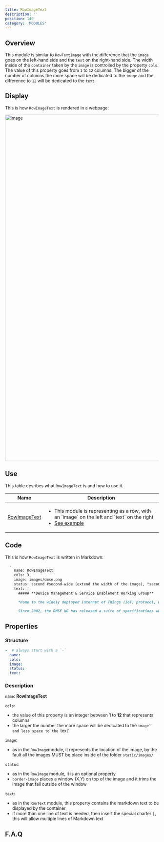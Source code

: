 ```yaml
---
title: RowImageText
description: ''
position: 140
category: 'MODULES'
---
```

## Overview
This module is similar to `RowTextImage` with the difference that the `image` goes on the left-hand side and the `text` on the right-hand side. The width inside of the `container` taken by the `image` is controlled by the property `cols`. The value of this property goes from `1` to `12` columns. The bigger of the number of columns the more space will be dedicated to the `image` and the difference to `12` will be dedicated to the `text`.

## Display

This is how `RowImageText` is rendered in a webpage:

<img width="1134" alt="image" src="https://user-images.githubusercontent.com/3258579/146674517-2a11b964-10d9-49c2-a396-74857f35cd47.png">

## Use
This table desribes what `RowImageText` is and how to use it.

<table>
<thead>
      <tr>
            <th>Name</th>
            <th>Description</th>
      </tr>
</thead>
<tbody>
      <tr>
            <td><a href="./#rowimagetext" target="_blank">RowImageText</a></td>
            <td>
                  <ul>
                        <li>This module is representing as a row, with an `image` on the left and `text` on the right</li>
                        <li><a href="#rowimagetext" >See example</a></li>
                  </ul>
            </td>
      </tr>
</tbody>
</table>

## Code

This is how `RowImageText` is written in Markdown:

```md
  -
    name: RowImageText
    cols: 3
    image: images/dmse.png
    status: second #second-wide (extend the width of the image), "second" provides a background color to the text or empty
    text: | 
      ##### **Device Management & Service Enablement Working Group**

      *Home to the widely deployed Internet of Things (IoT) protocol, LightweightM2M (LwM2M), the Device Management & Service Enablement Working Group (DMSE WG) specifies protocols and mechanisms to achieve the management of mobile devices, services access and software on connected devices across networks.*
      
      Since 2002, the DMSE WG has released a suite of specifications which includes 20+ mobile service enabler specifications and more than 60 Management Objects providing simple, reliable and cost-effective ways to deploy new applications and services while minimizing the risk. The most market diffused of the Management Objects is certainly the Firmware Update Management Object (FUMO) with **deployments in the billions of devices**. An additional 20+ Management Objects have been defined by other standards organizations, which cooperate with OMA SpecWorks to avoid fragmentation and duplication. DMSE technologies easily manage converged and multi-mode devices on any network, including devices that do not have a SIM card, as well as resource-constrained devices. Explore the OMA [DMSE](https://technical.openmobilealliance.org/index.html)and [LwM2M](https://openmobilealliance.github.io/dmse-documentation/) specifications.
```

## Properties
### Structure

```yml
-  # always start with a `-`
  name:
  cols:
  image:
  status:
  text:
```

### Description
`name`: **RowImageText**

`cols`: 
* the value of this property is an integer between **1** to **12** that represents columns
* the larger the number the more space will be dedicated to the `image`` and less space to the `text``

`image`: 
* as in the `RowImage`module, it represents the location of the image, by the fault all the images MUST be place inside of the folder `static/images/`

`status`: 
* as in the `RowImage` module, it is an optional property
* `border-image` places a window (X,Y) on top of the image and it trims the image that fall outside of the window

`text`:
* as in the `RowText` module, this property contains the markdown text to be displayed by the container
* if more than one line of text is needed, then insert the special charter `|`, this will allow multiple lines of Markdown text

## F.A.Q
